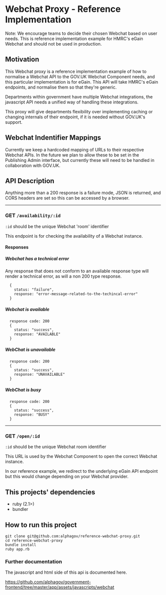 # Webchat Proxy - Reference Implementation
Note: We encourage teams to decide their chosen Webchat based on user needs. This is reference implementation example for HMRC's eGain Webchat and should not be used in production.


## Motivation
This Webchat proxy is a reference implementation example of how to normalise a Webchat API to the GOV.UK Webchat Component needs, and this particular implementation is for eGain.
This API will take HMRC's eGain endpoints, and normalise them so that they're generic.

Departments within government have multiple Webchat integrations, the javascript API needs a unified way of
handling these integrations.

This proxy will give departments flexibility over implementing caching or changing internals of their endpoint, if it is needed without GOV.UK's support.

## Webchat Indentifier Mappings
Currently we keep a hardcoded mapping of URLs to their respective Webchat APIs. In the future we plan to allow these to be set in the Publishing Admin interface, but currently these will need to be handled in collaboration with GOV.UK.

## API Description
Anything more than a 200 response is a failure mode, JSON is returned, and CORS headers are set so this can be accessed by a browser.

---
### GET `/availability/:id`

`:id` should be the unique Webchat 'room' identifier

This endpoint is for checking the availability of a Webchat instance.

#### Responses

##### Webchat has a technical error
Any response that does not conform to an available response type will render a technical error,
as will a non 200 type response.

```
  {
    status: "failure",
    response: "error-message-related-to-the-techincal-error"
  }

```
##### Webchat is available
```
  response code: 200
  {
    status: "success",
    response: "AVAILABLE"
  }
```
##### WebChat is unavailable
```
  response code: 200
  {
    status: "success",
    response: "UNAVAILABLE"
  }
```
##### WebChat is busy
```
  response code: 200
  {
    status: "success",
    response: "BUSY"
  }
```
---

### GET `/open/:id`

`:id` should be the unique Webchat room identifier

This URL is used by the Webchat Component to open the correct Webchat instance.

In our reference example, we redirect to the underlying eGain API endpoint but this would change depending on your Webchat provider.

## This projects' dependencies

 - ruby (2.1>)
 - bundler

## How to run this project
```
git clone git@github.com:alphagov/reference-webchat-proxy.git
cd reference-webchat-proxy
bundle install
ruby app.rb
```
### Further documentation

The javascript and html side of this api is documented here.

https://github.com/alphagov/government-frontend/tree/master/app/assets/javascripts/webchat
